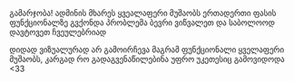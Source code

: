 გამარჯობა! ადმინის მხარეს ყვეალაფერი მუშაობს ერთადერთი ფასის ფუნქციონალზე გვქონდა პრობლემა ბევრი ვიწვალეთ და საბოლოოდ დავტოვეთ ჩვეულებრიად

დიდად ვიზუალურად არ გამოირჩევა მაგრამ ფუნქციონალი ყველაფერი მუშაობს, კარგად რო გადაგვენაწილებინა უფრო უკეთესიც გამოვიდოდა <33
